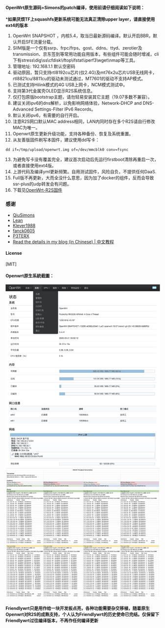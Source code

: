 #### OpenWrt原生源码+Simons的patch编译，使用前请仔细阅读如下说明：
***如果厌烦TF上squashfs更新系统可能无法真正清除upper layer，请直接使用ext4的版本**
1. OpenWrt SNAPSHOT ，内核5.4，取当日最新源码编译。默认开启BBR，默认开启SFE流量分载。
2. SlIM版是一个仅有ssrp、frpc/frps、gost、ddns、ttyd、zerotier及transmission、京东签到等常用功能自用版本，有些组件可能会随时增减，cli下有stress\dig\ss\cfdisk\iftop\ifstat\iperf3\wget\nmap等工具。
3. 管理地址: 192.168.1.1 默认空密码
4. 驱动原因，暂只支持rtl8192cu芯片(仅2.4G)及mt76x2u芯片USB无线网卡，rtl8821cu/8811cu的驱动未测试通过，MT7601的驱动不支持AP模式。
5. 已测试支持Hilink模式的4G USB上网卡，NCM模式测试中。
6. 支持第3代金属壳OLED显示R2S系统信息。
7. 仅打包原版bootstrap主题，请勿轻易安装其它主题（19.07多数不兼容）。
8. 建议关闭ipv6的dns解析，以免影响网络体验，Network-DHCP and DNS-Advanced Settings-Filter IPv6 Records。
9. 默认关闭ipv6，有需要的自行开启。
10. 注意R2S网口默认MAC address相同，LAN内同时存在多个R2S请自行修改MAC为唯一。
11. Openwrt原生更新升级功能，支持各种备份、恢复及系统重置。
12. 从友善版固件刷写本固件，建议使用dd写卡：
```
dd if=/tmp/upload/openwrt.img of=/dev/mmcblk0 conv=fsync
```
13. 为避免写卡没有覆盖完全，建议首次启动后先运行firstboot清除再重启一次，或者直接使用ext4版。
14. 上游代码及编译yml更新频繁。自用测试固件，风险自负，不提供任何DaaS.
15. Full版不再更新，大而全没什么意思，因为加了docker的组件，反而会导致ssr-plus的udp转发会有问题。
16. 下载见[OpenWrt-R2S固件](https://github.com/quintus-lab/Openwrt-R2S/releases/tag/OpenWrt)

### 感谢

- [QiuSimons](https://github.com/QiuSimons/R2S-OpenWrt)
- [Lean](https://github.com/coolsnowwolf/lede)
- [Klever1988](https://github.com/klever1988/nanopi-openwrt)
- [fanck0605](https://github.com/fanck0605/nanopi-r2s)
- [P3TERX](https://github.com/P3TERX/Actions-OpenWrt)
- [Read the details in my blog (in Chinese) | 中文教程](https://p3terx.com/archives/build-openwrt-with-github-actions.html)

#### License
[MIT]


#### Openwrt原生系統截圖：
![bootstrap](pic/bootstrap.png)
![R2S NAT Throughput](pic/NAT_Throughput.jpg)

#### Friendlywrt只是用作给一块开发板点亮，各种功能需要杂交移植，随着原生Openwrt对R2S的成熟支持，个人认为Friendlywrt的历史使命已完结。仅保留下Friendlywrt过往编译版本，不再作任何编译更新<br> 
